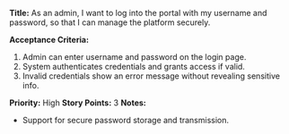 **Title:**
As an admin, I want to log into the portal with my username and password, so that I can manage the platform securely.

**Acceptance Criteria:**
1. Admin can enter username and password on the login page.
2. System authenticates credentials and grants access if valid.
3. Invalid credentials show an error message without revealing sensitive info.

**Priority:** High
**Story Points:** 3
**Notes:**
- Support for secure password storage and transmission.